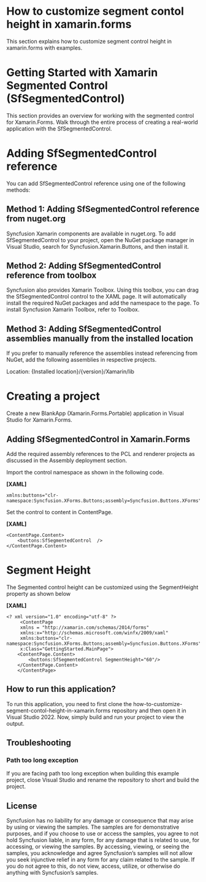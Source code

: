 # How to customize segment contol height in xamarin.forms
This section explains how to customize segment control height in xamarin.forms with examples.

# Getting Started with Xamarin Segmented Control (SfSegmentedControl)

This section provides an overview for working with the segmented control for Xamarin.Forms. Walk through the entire process of creating a real-world application with the SfSegmentedControl.

# Adding SfSegmentedControl reference
You can add SfSegmentedControl reference using one of the following methods:

## Method 1: Adding SfSegmentedControl reference from nuget.org

Syncfusion Xamarin components are available in nuget.org. To add SfSegmentedControl to your project, open the NuGet package manager in Visual Studio, search for Syncfusion.Xamarin.Buttons, and then install it.

## Method 2: Adding SfSegmentedControl reference from toolbox

Syncfusion also provides Xamarin Toolbox. Using this toolbox, you can drag the SfSegmentedControl control to the XAML page. It will automatically install the required NuGet packages and add the namespace to the page. To install Syncfusion Xamarin Toolbox, refer to Toolbox.

## Method 3: Adding SfSegmentedControl assemblies manually from the installed location

If you prefer to manually reference the assemblies instead referencing from NuGet, add the following assemblies in respective projects.

Location: {Installed location}/{version}/Xamarin/lib

# Creating a project
Create a new BlankApp (Xamarin.Forms.Portable) application in Visual Studio for Xamarin.Forms.

## Adding SfSegmentedControl in Xamarin.Forms
Add the required assembly references to the PCL and renderer projects as discussed in the Assembly deployment  section.

Import the control namespace as shown in the following code.

**[XAML]**

```
xmlns:buttons="clr-namespace:Syncfusion.XForms.Buttons;assembly=Syncfusion.Buttons.XForms"
```
Set the control to content in ContentPage.

**[XAML]**
```
<ContentPage.Content>
    <buttons:SfSegmentedControl  />
</ContentPage.Content>
```
# Segment Height
The Segmented control height can be customized using the SegmentHeight property as shown below

**[XAML]**
```
<? xml version="1.0" encoding="utf-8" ?>
     <ContentPage 
     xmlns = "http://xamarin.com/schemas/2014/forms" 
     xmlns:x="http://schemas.microsoft.com/winfx/2009/xaml" 
     xmlns:buttons="clr-namespace:Syncfusion.XForms.Buttons;assembly=Syncfusion.Buttons.XForms" 
     x:Class="GettingStarted.MainPage">
    <ContentPage.Content>
        <buttons:SfSegmentedControl SegmentHeight="60"/>
    </ContentPage.Content>
    </ContentPage>
```
## How to run this application?

To run this application, you need to first clone the how-to-customize-segment-contol-height-in-xamarin.forms repository and then open it in Visual Studio 2022. Now, simply build and run your project to view the output.

## <a name="troubleshooting"></a>Troubleshooting ##
### Path too long exception
If you are facing path too long exception when building this example project, close Visual Studio and rename the repository to short and build the project.

## License

Syncfusion has no liability for any damage or consequence that may arise by using or viewing the samples. The samples are for demonstrative purposes, and if you choose to use or access the samples, you agree to not hold Syncfusion liable, in any form, for any damage that is related to use, for accessing, or viewing the samples. By accessing, viewing, or seeing the samples, you acknowledge and agree Syncfusion’s samples will not allow you seek injunctive relief in any form for any claim related to the sample. If you do not agree to this, do not view, access, utilize, or otherwise do anything with Syncfusion’s samples.